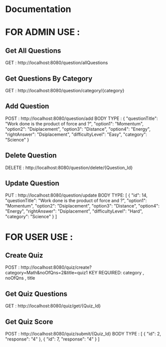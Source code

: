 # Documentation #

# FOR ADMIN USE :

## Get All Questions 
GET : http://localhost:8080/question/allQuestions

## Get Questions By Category
GET : http://localhost:8080/question/category/{category}

## Add Question
POST : http://localhost:8080/question/add
BODY TYPE :
  {
        "questionTitle": "Work done is the product of force and ?",
        "option1": "Momentum",
        "option2": "Dsiplacement",
        "option3": "Distance",
        "option4": "Energy",
        "rightAnswer": "Dsiplacement",
        "difficultyLevel": "Easy",
        "category": "Science"
    }

## Delete Question
DELETE : http://localhost:8080/question/delete/{Question_Id}

## Update Question
PUT : http://localhost:8080/question/update
BODY TYPE:
[
    {
        "id": 14,
        "questionTitle": "Work done is the product of force and ?",
        "option1": "Momentum",
        "option2": "Dsiplacement",
        "option3": "Distance",
        "option4": "Energy",
       "rightAnswer": "Dsiplacement",
        "difficultyLevel": "Hard",
        "category": "Science"
    }
]


# FOR USER USE :

## Create Quiz
POST : http://localhost:8080/quiz/create?category=Math&noOfQns=2&title=quiz1
KEY REQUIRED: category , noOfQns , title

## Get Quiz Questions 
GET : http://localhost:8080/quiz/get/{Quiz_Id}

## Get Quiz Score
POST : http://localhost:8080/quiz/submit/{Quiz_Id}
BODY TYPE :
[
    {
        "id": 2,
        "response": "4"
    },
    {
        "id": 7,
        "response": "4"
    }
]
